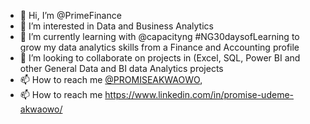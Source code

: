 - 👋 Hi, I’m @PrimeFinance
- 👀 I’m interested in Data and Business Analytics
- 🌱 I’m currently learning with @capacityng #NG30daysofLearning to grow my data analytics skills from a Finance and Accounting profile
- 💞️ I’m looking to collaborate on projects in (Excel, SQL, Power BI and other General Data and BI data Analytics projects
- 📫 How to reach me  [@PROMISEAKWAOWO](https://twitter.com/promiseakwaowo), 
- 📫 How to reach me  https://www.linkedin.com/in/promise-udeme-akwaowo/

<!---
PrimeFinance/PrimeFinance is a ✨ special ✨ repository because its `README.md` (this file) appears on your GitHub profile.
You can click the Preview link to take a look at your changes.
--->
